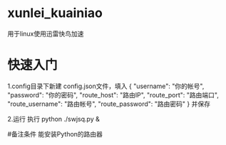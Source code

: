 # xunlei_kuainiao
用于linux使用迅雷快鸟加速
# 快速入门
1.config目录下新建 config.json文件，填入
{
  "username": "你的帐号",
  "password": "你的密码",
  "route_host": "路由IP",
  "route_port": "路由端口",
  "route_username": "路由帐号",
  "route_password": "路由密码"
}
并保存

2.运行
执行 python ./swjsq.py &

#备注条件
能安装Python的路由器
